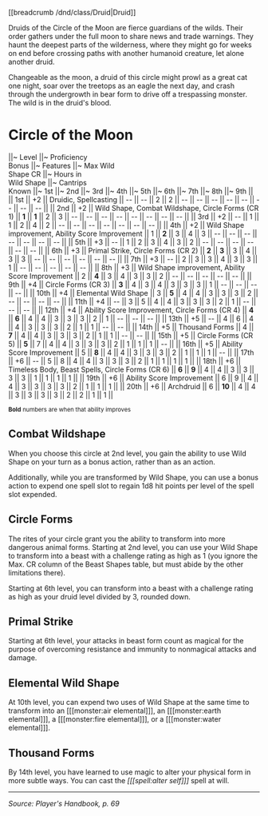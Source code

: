 [[breadcrumb /dnd/class/Druid|Druid]]

Druids of the Circle of the Moon are fierce guardians of the wilds. Their order gathers under the full moon to share news and trade warnings. They haunt the deepest parts of the wilderness, where they might go for weeks on end before crossing paths with another humanoid creature, let alone another druid.

Changeable as the moon, a druid of this circle might prowl as a great cat one night, soar over the treetops as an eagle the next day, and crash through the undergrowth in bear form to drive off a trespassing monster. The wild is in the druid's blood.

# Circle of the Moon

||~ Level ||~ Proficiency<br>Bonus ||~ Features ||~ Max Wild<br>Shape CR ||~ Hours in<br>Wild Shape ||~ Cantrips<br>Known ||~ 1st ||~ 2nd ||~ 3rd ||~ 4th ||~ 5th ||~ 6th ||~ 7th ||~ 8th ||~ 9th ||
|| 1st || +2 || Druidic, Spellcasting || -- || -- || 2 || 2 || -- || -- || -- || -- || -- || -- || -- || -- ||
|| 2nd || +2 || Wild Shape, Combat Wildshape, Circle Forms (CR 1) || **1** || **1** || 2 || 3 || -- || -- || -- || -- || -- || -- || -- || -- ||
|| 3rd || +2 || -- || 1 || 1 || 2 || 4 || 2 || -- || -- || -- || -- || -- || -- || -- ||
|| 4th || +2 || Wild Shape improvement, Ability Score Improvement || 1 || **2** || 3 || 4 || 3 || -- || -- || -- || -- || -- || -- || -- ||
|| 5th || +3 || -- || 1 || 2 || 3 || 4 || 3 || 2 || -- || -- || -- || -- || -- || -- ||
|| 6th || +3 || Primal Strike, Circle Forms (CR 2) || **2** || **3** || 3 || 4 || 3 || 3 || -- || -- || -- || -- || -- || -- ||
|| 7th || +3 || -- || 2 || 3 || 3 || 4 || 3 || 3 || 1 || -- || -- || -- || -- || -- ||
|| 8th || +3 || Wild Shape improvement, Ability Score Improvement || 2 || **4** || 3 || 4 || 3 || 3 || 2 || -- || -- || -- || -- || -- ||
|| 9th || +4 || Circle Forms (CR 3) || **3** || 4 || 3 || 4 || 3 || 3 || 3 || 1 || -- || -- || -- || -- ||
|| 10th || +4 || Elemental Wild Shape || 3 || **5** || 4 || 4 || 3 || 3 || 3 || 2 || -- || -- || -- || -- ||
|| 11th || +4 || -- || 3 || 5 || 4 || 4 || 3 || 3 || 3 || 2 || 1 || -- || -- || -- ||
|| 12th || +4 || Ability Score Improvement, Circle Forms (CR 4) || **4** || **6** || 4 || 4 || 3 || 3 || 3 || 2 || 1 || -- || -- || -- ||
|| 13th || +5 || -- || 4 || 6 || 4 || 4 || 3 || 3 || 3 || 2 || 1 || 1 || -- || -- ||
|| 14th || +5 || Thousand Forms || 4 || **7** || 4 || 4 || 3 || 3 || 3 || 2 || 1 || 1 || -- || -- ||
|| 15th || +5 || Circle Forms (CR 5) || **5** || 7 || 4 || 4 || 3 || 3 || 3 || 2 || 1 || 1 || 1 || -- ||
|| 16th || +5 || Ability Score Improvement || 5 || **8** || 4 || 4 || 3 || 3 || 3 || 2 || 1 || 1 || 1 || -- ||
|| 17th || +6 || -- || 5 || 8 || 4 || 4 || 3 || 3 || 3 || 2 || 1 || 1 || 1 || 1 ||
|| 18th || +6 || Timeless Body, Beast Spells, Circle Forms (CR 6) || **6** || **9** || 4 || 4 || 3 || 3 || 3 || 3 || 1 || 1 || 1 || 1 ||
|| 19th || +6 || Ability Score Improvement || 6 || 9 || 4 || 4 || 3 || 3 || 3 || 3 || 2 || 1 || 1 || 1 ||
|| 20th || +6 || Archdruid || 6 || **10** || 4 || 4 || 3 || 3 || 3 || 3 || 2 || 2 || 1 || 1 ||

<sup>**Bold** numbers are when that ability improves</sup>

## Combat Wildshape

When you choose this circle at 2nd level, you gain the ability to use Wild Shape on your turn as a bonus action, rather than as an action.

Additionally, while you are transformed by Wild Shape, you can use a bonus action to expend one spell slot to regain 1d8 hit points per level of the spell slot expended.

## Circle Forms

The rites of your circle grant you the ability to transform into more dangerous animal forms. Starting at 2nd level, you can use your Wild Shape to transform into a beast with a challenge rating as high as 1 (you ignore the Max. CR column of the Beast Shapes table, but must abide by the other limitations there).

Starting at 6th level, you can transform into a beast with a challenge rating as high as your druid level divided by 3, rounded down.

## Primal Strike

Starting at 6th level, your attacks in beast form count as magical for the purpose of overcoming resistance and immunity to nonmagical attacks and damage.

## Elemental Wild Shape

At 10th level, you can expend two uses of Wild Shape at the same time to transform into an [[[monster:air elemental]]], an [[[monster:earth elemental]]], a [[[monster:fire elemental]]], or a [[[monster:water elemental]]].

## Thousand Forms

By 14th level, you have learned to use magic to alter your physical form in more subtle ways. You can cast the *[[[spell:alter self]]]* spell at will.

----

*Source: Player's Handbook, p. 69*
